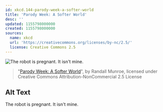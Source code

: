 ```yaml
---
id: xkcd.144-parody-week-a-softer-world
title: 'Parody Week: A Softer World'
desc: ''
updated: 1155798000000
created: 1155798000000
sources:
  name: xkcd
  url: 'https://creativecommons.org/licenses/by-nc/2.5/'
  license: Creative Commons 2.5
---
```

![The robot is pregnant.  It isn't mine.](https://imgs.xkcd.com/comics/a_softer_robot.jpg)
> "[Parody Week: A Softer World](https://xkcd.com/144/)", by Randall Munroe, licensed under Creative Commons Attribution-NonCommercial 2.5 License

## Alt Text
The robot is pregnant.  It isn't mine.
